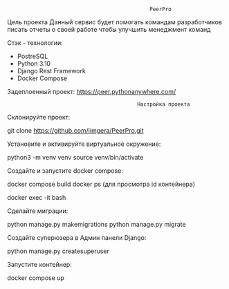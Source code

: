                                                   PeerPro


Цель проекта
Данный сервис будет помогать командам разработчиков писать отчеты о своей работе чтобы улучшить менеджмент команд

Стэк - технологии:
- PostreSQL
- Python 3.10
- Django Rest Framework
- Docker Compose

Задеплоенный проект:
https://peer.pythonanywhere.com/



                                              Настройка проекта
                                              
 Склонируйте проект:
 
 git clone https://github.com/iimgera/PeerPro.git
 
 
Установите и активируйте виртуальное окружение:

python3 -m venv venv
source venv/bin/activate


Создайте и запустите docker compose:

docker compose build
docker ps (для просмотра id контейнера)

docker exec -it <container id> bash

Сделайте миграции:

python manage.py makemigrations
python manage.py migrate

Создайте суперюзера в Админ панели Django:

python manage.py createsuperuser

Запустите контейнер:

docker compose up


